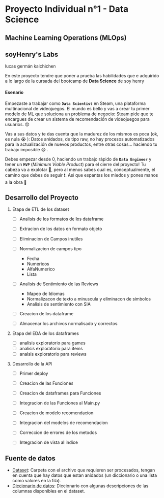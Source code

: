 # Proyecto Individual n°1 - Data Science

 ## Machine Learning Operations (MLOps)
 ## **soyHenry's Labs**
 

lucas germán kalchichen

En este proyecto tendre que poner a prueba las habilidades que e adquirido a lo largo de la cursada del bootcamp de **Data Science** de soy henry 

#### Esenario
Empezaste a trabajar como  **`Data Scientist`**  en Steam, una plataforma multinacional de videojuegos. El mundo es bello y vas a crear tu primer modelo de ML que soluciona un problema de negocio: Steam pide que te encargues de crear un sistema de recomendación de videojuegos para usuarios. 😟

Vas a sus datos y te das cuenta que la madurez de los mismos es poca (ok, es nula 😭 ): Datos anidados, de tipo raw, no hay procesos automatizados para la actualización de nuevos productos, entre otras cosas… haciendo tu trabajo imposible 😩 .

Debes empezar desde 0, haciendo un trabajo rápido de  **`Data Engineer`**  y tener un  **`MVP`**  (_Minimum Viable Product_) para el cierre del proyecto! Tu cabeza va a explotar 🤯, pero al menos sabes cual es, conceptualmente, el camino que debes de seguir ❗. Así que espantas los miedos y pones manos a la obra 💪


## Desarrollo del Proyecto  

  

 1. Etapa de ETL de los dataset
	 - [ ] Analisis de los formatos de los dataframe
	 - [ ] Extracion de los datos en formato objeto
	 - [ ] Eliminacion de Campos inutiles
	 - [ ] Normalizacion de campos tipo
					 
		 - Fecha
		 - Numericos 
		 - AlfaNumerico
		 - Lista
		 
	 - [ ] Analisis de  Sentimiento de las Reviews
		 - Mapeo de Idiomas
		 - Normalizacon de texto a minuscula y eliminacon de simbolos
		 - Analisis de sentimiento con SIA
	
	 - [ ] Creacion de los dataframe
	 - [ ] Almacenar los archivos normalisado y correctos 
	 
 2. Etapa del EDA de los dataframes
			 
	 - [ ] analisis exploratorio para games 
	 - [ ] analisis exploratorio para items
	 - [ ] analsis exploratorio para reviews

3.	Desarrollo de la API
			

	 - [ ] Primer deploy
	 - [ ] Creacion de las Funciones 
	 - [ ] Creacion de dataframes para Funciones
	 - [ ] Integracion de las Funciones al Main.py
	 - [ ] Creacion de modelo recomendacion
	 - [ ] Integracion del modelos de recomendacion
	 - [ ] Correccion de errores de los metodos
	 - [ ] Integracion de vista al indice

	 

		
		


 






## **Fuente de datos**

[](https://github.com/soyHenry/PI_ML_OPS/tree/FT#fuente-de-datos)

-   [Dataset](https://drive.google.com/drive/folders/1HqBG2-sUkz_R3h1dZU5F2uAzpRn7BSpj): Carpeta con el archivo que requieren ser procesados, tengan en cuenta que hay datos que estan anidados (un diccionario o una lista como valores en la fila).
-   [Diccionario de datos](https://docs.google.com/spreadsheets/d/1-t9HLzLHIGXvliq56UE_gMaWBVTPfrlTf2D9uAtLGrk/edit?usp=drive_link): Diccionario con algunas descripciones de las columnas disponibles en el dataset.